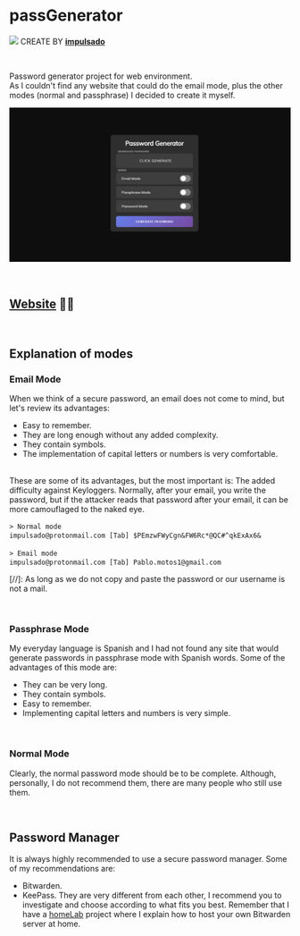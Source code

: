 # passGenerator
<img width="40" src="https://user-images.githubusercontent.com/72570835/160851125-da20806b-a367-4e2c-8253-bdd620191ac5.jpg"/> CREATE BY [**impulsado**](https://www.instagram.com/impulsado/)

<br/>

Password generator project for web environment. <br/>
As I couldn't find any website that could do the email mode, plus the other modes (normal and passphrase) I decided to create it myself.

![Photo](./photo.jpg)

<br/>

## [Website](https://impulsado2.github.io) 🔐🌐

<br/>

## Explanation of modes
### Email Mode
When we think of a secure password, an email does not come to mind, but let's review its advantages:
- Easy to remember.
- They are long enough without any added complexity.
- They contain symbols.
- The implementation of capital letters or numbers is very comfortable.

<br/>
These are some of its advantages, but the most important is: The added difficulty against Keyloggers. Normally, after your email, you write the password, but if the attacker reads that password after your email, it can be more camouflaged to the naked eye.

```Keylogger Log
> Normal mode
impulsado@protonmail.com [Tab] $PEmzwFWyCgn&FW6Rc*@QC#^qkExAx6&

> Email mode
impulsado@protonmail.com [Tab] Pablo.motos1@gmail.com
```

[//]: As long as we do not copy and paste the password or our username is not a mail.

<br/>

### Passphrase Mode
My everyday language is Spanish and I had not found any site that would generate passwords in passphrase mode with Spanish words. Some of the advantages of this mode are:
- They can be very long.
- They contain symbols.
- Easy to remember.
- Implementing capital letters and numbers is very simple.

<br/>

### Normal Mode
Clearly, the normal password mode should be to be complete. Although, personally, I do not recommend them, there are many people who still use them.

<br/>

## Password Manager
It is always highly recommended to use a secure password manager. Some of my recommendations are: 
- Bitwarden.
- KeePass.
They are very different from each other, I recommend you to investigate and choose according to what fits you best.
Remember that I have a [homeLab](https://github.com/impulsado/homeLab) project where I explain how to host your own Bitwarden server at home.